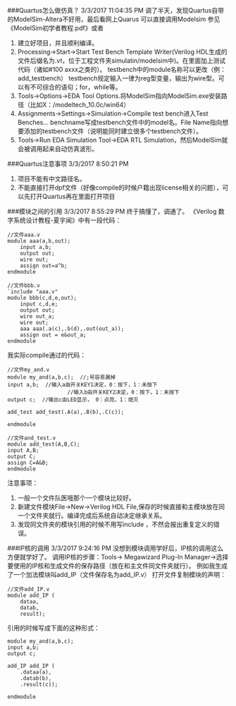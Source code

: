 ###Quartus怎么做仿真？
3/3/2017 11:04:35 PM 
调了半天，发现Quartus自带的ModelSim-Altera不好用，最后看网上Quarus 可以直接调用Modelsim
参见《ModelSim初学者教程.pdf》或者
1. 建立好项目，并且顺利编译。
2. Processing->Start->Start Test Bench Template Writer(Verilog HDL生成的文件后缀名为.vt，位于工程文件夹simulatin/modelsim中)。在里面加上测试代码（诸如#100 axxx之类的）。
	testbench中的module名称可以更改（例：add_testbench）
	testbench规定输入一律为reg型变量，输出为wire型。可以有不可综合的语句；for，while等。
3. Tools->Options->EDA Tool Options.将ModelSim指向ModelSim.exe安装路径（比如X：/modeltech_10.0c/win64）
4. Assignments->Settings->Simulation->Compile test bench进入Test Benches...
	benchname写成testbench文件中的model名。File Name指向想要添加的testbench文件（说明能同时建立很多个testbench文件）。
5. Tools->Run EDA Simulation Tool->EDA RTL Simulation，然后ModelSim就会被调用起来自动仿真波形。



###Quartus注意事项
3/3/2017 8:50:21 PM 
1. 项目不能有中文路径名。
2. 不能直接打开dpf文件（好像compile的时候户籍出现license相关的问题），可以先打开Quartus再在里面打开项目


###模块之间的引用
3/3/2017 8:55:29 PM 
终于搞懂了，调通了。
《Verilog 数字系统设计教程-夏宇闻》中有一段代码：
```
//文件aaa.v
module aaa(a,b,out);
	input a,b;
	output out;
	wire out;
	assign out=a^b;
endmodule

//文件bbb.v
`include "aaa.v"
module bbb(c,d,e,out);
	input c,d,e;
	output out;
	wire out_a;
	wire out;
	aaa aaa(.a(c),.b(d),.out(out_a));
	assign out = e&out_a;
endmodule
```

我实际compile通过的代码：
```
//文件my_and.v
module my_and(a,b,c);  //;号容易漏掉
input a,b;  //输入a由开关KEY1决定，0：按下，1：未按下
                   //输入b由开关KEY2决定，0：按下，1：未按下
output c;  //输出c由LED显示， 0：点亮，1：熄灭

add_test add_test(.A(a),.B(b),.C(c));

endmodule

//文件and_test.v
module add_test(A,B,C); 
input A,B; 
output C; 
assign C=A&B;
endmodule

```
注意事项：
1. 一般一个文件队医哦那个一个模块比较好。
2. 新建文件模块File->New->Verilog HDL File,保存的时候直接和主模块放在同一个文件夹就行。编译完成后系统自动决定继承关系。
3. 发现同文件夹的模块引用的时候不用写include ，不然会报出重复定义的错误。



###IP核的调用
3/3/2017 9:24:16 PM 
没想到模块调用学好后，IP核的调用这么方便就学好了。
调用IP核的步骤：Tools-> Megawizard Plug-In Manager->选择要使用的IP核和生成文件的保存路径（放在和主文件同文件夹就行）。
例如我生成了一个加法模块叫add_IP（文件保存名为add_IP.v）
打开文件复制模块的声明：
```
//文件add_IP.v
module add_IP (
	dataa,
	datab,
	result);
```

引用的时候写成下面的这种形式：
```
module my_and(a,b,c);
input a,b; 
output c; 

add_IP add_IP (
	.dataa(a),
	.datab(b),
	.result(c));

endmodule
```